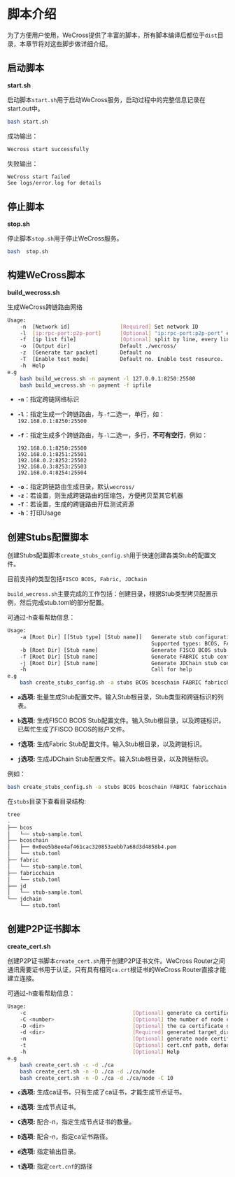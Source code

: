 # 脚本介绍

为了方便用户使用，WeCross提供了丰富的脚本，所有脚本编译后都位于`dist`目录，本章节将对这些脚步做详细介绍。

## 启动脚本

**start.sh**

启动脚本`start.sh`用于启动WeCross服务，启动过程中的完整信息记录在start.out中。

```bash
bash start.sh
```

成功输出：
```bash
Wecross start successfully
```

失败输出：
```bash
WeCross start failed 
See logs/error.log for details 
```

## 停止脚本

**stop.sh**

停止脚本`stop.sh`用于停止WeCross服务。

```bash
bash  stop.sh
```

## 构建WeCross脚本

**build_wecross.sh**

生成WeCross跨链路由网络

```bash
Usage:
    -n  [Network id]                [Required] Set network ID
    -l  [ip:rpc-port:p2p-port]      [Optional] "ip:rpc-port:p2p-port" e.g:"127.0.0.1:8250:25500"
    -f  [ip list file]              [Optional] split by line, every line should be "ip:rpc-port:p2p-port". eg "127.0.0.1:8250:25500"
    -o  [Output dir]                Default ./wecross/
    -z  [Generate tar packet]       Default no
    -T  [Enable test mode]          Default no. Enable test resource.
    -h  Help
e.g
    bash build_wecross.sh -n payment -l 127.0.0.1:8250:25500
    bash build_wecross.sh -n payment -f ipfile
```

- **`-n`**：指定跨链网络标识
- **`-l`**：指定生成一个跨链路由，与`-f`二选一，单行，如：`192.168.0.1:8250:25500`
- **`-f`**：指定生成多个跨链路由，与`-l`二选一，多行，**不可有空行**，例如：

    ```
    192.168.0.1:8250:25500
    192.168.0.1:8251:25501
    192.168.0.2:8252:25502
    192.168.0.3:8253:25503
    192.168.0.4:8254:25504 
    ```
* **`-o`**：指定跨链路由生成目录，默认`wecross/`
* **`-z`**：若设置，则生成跨链路由的压缩包，方便拷贝至其它机器
* **`-T`**：若设置，生成的跨链路由开启测试资源
* **`-h`**：打印Usage

## 创建Stubs配置脚本

创建Stubs配置脚本`create_stubs_config.sh`用于快速创建各类Stub的配置文件。

目前支持的类型包括`FISCO BCOS, Fabric, JDChain`

`build_wecross.sh`主要完成的工作包括：创建目录，根据Stub类型拷贝配置示例，然后完成stub.toml的部分配置。

可通过-h查看帮助信息：

```bash
Usage:
    -a [Root Dir] [[Stub type] [Stub name]]   Generate stub configuration by list of types and names
                                              Supported types: BCOS, FABRIC, JD
    -b [Root Dir] [Stub name]                 Generate FISCO BCOS stub configuration
    -f [Root Dir] [Stub name]                 Generate FABRIC stub configuration
    -j [Root Dir] [Stub name]                 Generate JDChain stub configuration
    -h                                        Call for help
e.g
    bash create_stubs_config.sh -a stubs BCOS bcoschain FABRIC fabricchain
```

- **`a`选项:** 
批量生成Stub配置文件。输入Stub根目录，Stub类型和跨链标识的列表。

- **`b`选项:** 
生成FISCO BCOS Stub配置文件。输入Stub根目录，以及跨链标识。已帮忙生成了FISCO BCOS的账户文件。

- **`f`选项:** 
生成Fabric Stub配置文件。输入Stub根目录，以及跨链标识。

- **`j`选项:** 
生成JDChain Stub配置文件。输入Stub根目录，以及跨链标识。

例如：
```bash
bash create_stubs_config.sh -a stubs BCOS bcoschain FABRIC fabricchain JD jdchain
```
在`stubs`目录下查看目录结构:
```bash
tree
.
├── bcos
│   └── stub-sample.toml
├── bcoschain
│   ├── 0x0ee5b8ee4af461cac320853aebb7a68d3d4858b4.pem
│   └── stub.toml
├── fabric
│   └── stub-sample.toml
├── fabricchain
│   └── stub.toml
├── jd
│   └── stub-sample.toml
└── jdchain
    └── stub.toml
```

## 创建P2P证书脚本

**create_cert.sh**

创建P2P证书脚本`create_cert.sh`用于创建P2P证书文件。WeCross Router之间通讯需要证书用于认证，只有具有相同`ca.crt`根证书的WeCross Router直接才能建立连接。

可通过-h查看帮助信息：

```bash
Usage:
    -c                                  [Optional] generate ca certificate
    -C <number>                         [Optional] the number of node certificate generated, work with '-n' opt, default: 1
    -D <dir>                            [Optional] the ca certificate directory, work with '-n', default: './'
    -d <dir>                            [Required] generated target_directory
    -n                                  [Optional] generate node certificate
    -t                                  [Optional] cert.cnf path, default: cert.cnf
    -h                                  [Optional] Help
e.g
    bash create_cert.sh -c -d ./ca
    bash create_cert.sh -n -D ./ca -d ./ca/node
    bash create_cert.sh -n -D ./ca -d ./ca/node -C 10
```
- **`c`选项:** 
生成ca证书，只有生成了ca证书，才能生成节点证书。

- **`n`选项:** 
生成节点证书。

- **`C`选项:** 
配合-n，指定生成节点证书的数量。

- **`D`选项:** 
配合-n，指定ca证书路径。

- **`d`选项:** 
指定输出目录。

- **`t`选项:** 
指定`cert.cnf`的路径
